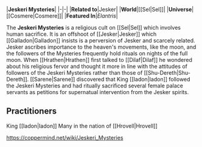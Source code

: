 |**Jeskeri Mysteries**|
|-|-|
|**Related to**|Jesker|
|**World**|[[Sel\|Sel]]|
|**Universe**|[[Cosmere\|Cosmere]]|
|**Featured In**|*Elantris*|

The **Jeskeri Mysteries** is a religious cult on [[Sel\|Sel]] which involves human sacrifice. It is an offshoot of [[Jesker\|Jesker]] which [[Galladon\|Galladon]] insists is a perversion of Jesker and scarcely related.
Jesker ascribes importance to the heaven's movements, like the moon, and the followers of the Mysteries frequently hold rituals on nights of the full moon.
When [[Hrathen\|Hrathen]] first talked to [[Dilaf\|Dilaf]] he wondered about his religious fervor and thought it more in line with the attitudes of followers of the Jeskeri Mysteries rather than those of [[Shu-Dereth\|Shu-Dereth]].
[[Sarene\|Sarene]] discovered that King [[Iadon\|Iadon]] followed the Jeskeri Mysteries and had ritually sacrificed several female palace servants as petitions for supernatual intervention from the Jesker spirits.

## Practitioners
King [[Iadon\|Iadon]]
Many in the nation of [[Hrovell\|Hrovell]]


https://coppermind.net/wiki/Jeskeri_Mysteries
